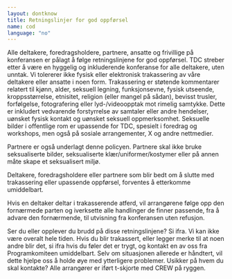 ```yaml
---
layout: dontknow
title: Retningslinjer for god oppførsel
name: cod
language: "no"
---
```


Alle deltakere, foredragsholdere, partnere, ansatte og frivillige på konferansen er pålagt å følge retningslinjene for god oppførsel. TDC streber etter å være en hyggelig og inkluderende konferanse for alle deltakere, uten unntak. Vi tolererer ikke fysisk eller elektronisk trakassering av våre deltakere eller ansatte i noen form. Trakassering er støtende kommentarer relatert til kjønn, alder, seksuell legning, funksjonsevne, fysisk utseende, kroppsstørrelse, etnisitet, religion (eller mangel på sådan), bevisst trusler, forfølgelse, fotografering eller lyd-/videoopptak mot rimelig samtykke. Dette er inkludert vedvarende forstyrrelse av samtaler eller andre hendelser, uønsket fysisk kontakt og uønsket seksuell oppmerksomhet. Seksuelle bilder i offentlige rom er upassende for TDC, spesielt i foredrag og workshops, men også på sosiale arrangementer, X og andre nettmedier.

Partnere er også underlagt denne policyen. Partnere skal ikke bruke seksualiserte bilder, seksualiserte klær/uniformer/kostymer eller på annen måte skape et seksualisert miljø.

Deltakere, foredragsholdere eller partnere som blir bedt om å slutte med trakassering eller upassende oppførsel, forventes å etterkomme umiddelbart.

Hvis en deltaker deltar i trakasserende atferd, vil arrangørene følge opp den fornærmede parten og iverksette alle handlinger de finner passende, fra å advare den fornærmende, til utvisning fra konferansen uten refusjon.

Ser du eller opplever du brudd på disse retningslinjene? Si ifra. Vi kan ikke være overalt hele tiden. Hvis du blir trakassert, eller legger merke til at noen andre blir det, si ifra hvis du føler det er trygt, og kontakt en av oss fra Programkomiteen umiddelbart. Selv om situasjonen allerede er håndtert, vil dette hjelpe oss å holde øye med ytterligere problemer.
Usikker på hvem du skal kontakte? Alle arrangører er iført t-skjorte med CREW på ryggen.